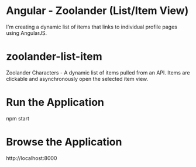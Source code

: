 # Angular - Zoolander (List/Item View)

I'm creating a dynamic list of items that links to individual profile pages using AngularJS.

# zoolander-list-item

Zoolander Characters - A dynamic list of items pulled from an API. Items are clickable and asynchronously open the selected item view.

# Run the Application

npm start

# Browse the Application

http://localhost:8000
